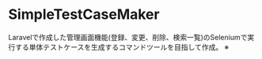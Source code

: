 # SimpleTestCaseMaker
Laravelで作成した管理画面機能(登録、変更、削除、検索一覧)のSeleniumで実行する単体テストケースを生成するコマンドツールを目指して作成。
※
